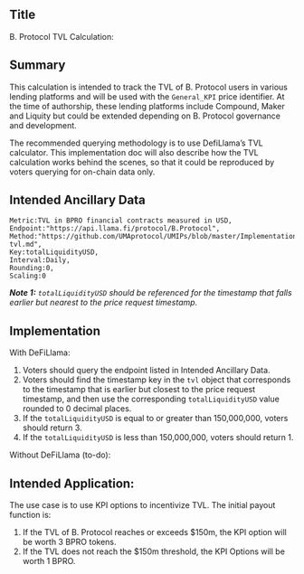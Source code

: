 ## Title
B. Protocol TVL Calculation:

## Summary

This calculation is intended to track the TVL of B. Protocol users in various lending platforms and will be used with the `General_KPI` price identifier. At the time of authorship, these lending platforms include Compound, Maker and Liquity but could be extended depending on B. Protocol governance and development.

The recommended querying methodology is to use DefiLlama’s TVL calculator. This implementation doc will also describe how the TVL calculation works behind the scenes, so that it could be reproduced by voters querying for on-chain data only.

## Intended Ancillary Data

```
Metric:TVL in BPRO financial contracts measured in USD,
Endpoint:"https://api.llama.fi/protocol/B.Protocol",
Method:"https://github.com/UMAprotocol/UMIPs/blob/master/Implementations/bprotocol-tvl.md",
Key:totalLiquidityUSD,
Interval:Daily,
Rounding:0,
Scaling:0
```
***Note 1:** `totalLiquidityUSD` should be referenced for the timestamp that falls earlier but nearest to the price request timestamp.*  

## Implementation

With DeFiLlama:
1. Voters should query the endpoint listed in Intended Ancillary Data.
2. Voters should find the timestamp key in the `tvl` object that corresponds to the timestamp that is earlier but closest to the price request timestamp, and then use the corresponding `totalLiquidityUSD` value rounded to 0 decimal places.
3. If the `totalLiquidityUSD` is equal to or greater than 150,000,000, voters should return 3.
4. If the `totalLiquidityUSD` is less than 150,000,000, voters should return 1.

Without DeFiLlama (to-do):

## Intended Application:

The use case is to use KPI options to incentivize TVL. The initial payout function is:
1. If the TVL of B. Protocol reaches or exceeds $150m, the KPI option will be worth 3 BPRO tokens.
2. If the TVL does not reach the $150m threshold, the KPI Options will be worth 1 BPRO.
